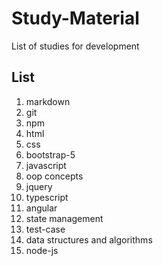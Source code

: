 # Study-Material
List of studies for development


## List

1. markdown
2. git
3. npm
4. html
5. css
6. bootstrap-5
7. javascript
8. oop concepts
9. jquery
10. typescript
11. angular
12. state management
13. test-case
14. data structures and algorithms
15. node-js
    

